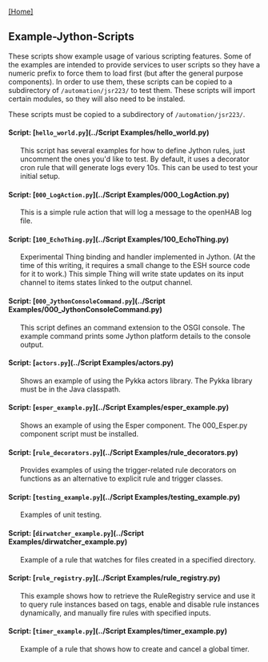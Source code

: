 [[Home]](README.md)

## Example-Jython-Scripts

These scripts show example usage of various scripting features. 
Some of the examples are intended to provide services to user scripts so they have a numeric prefix to force them to load first 
(but after the general purpose components). In order to use them, these scripts can be copied to a subdirectory of `/automation/jsr223/` to test them.
These scripts will import certain modules, so they will also need to be instaled.

These scripts must be copied to a subdirectory of `/automation/jsr223/`.

#### Script: [`hello_world.py`](../Script Examples/hello_world.py)
<ul>

This script has several examples for how to define Jython rules, just uncomment the ones you'd like to test. By default, it uses a decorator cron rule that will generate logs every 10s. This can be used to test your initial setup.
</ul>

#### Script: [`000_LogAction.py`](../Script Examples/000_LogAction.py)
<ul>

This is a simple rule action that will log a message to the openHAB log file.
</ul>

#### Script: [`100_EchoThing.py`](../Script Examples/100_EchoThing.py)
<ul>

Experimental Thing binding and handler implemented in Jython. (At the time of this writing, 
it requires a small change to the ESH source code for it to work.) 
This simple Thing will write state updates on its input channel to items states linked to the output channel.
</ul>

#### Script: [`000_JythonConsoleCommand.py`](../Script Examples/000_JythonConsoleCommand.py)
<ul>

This script defines an command extension to the OSGI console. 
The example command prints some Jython platform details to the console output.
</ul>

#### Script: [`actors.py`](../Script Examples/actors.py)
<ul>

Shows an example of using the Pykka actors library. The Pykka library must be in the Java classpath.
</ul>

#### Script: [`esper_example.py`](../Script Examples/esper_example.py)
<ul>

Shows an example of using the Esper component. The 000_Esper.py component script must be installed.
</ul>

#### Script: [`rule_decorators.py`](../Script Examples/rule_decorators.py)
<ul>

Provides examples of using the trigger-related rule decorators on functions as an alternative to explicit rule and trigger classes.
</ul>

#### Script: [`testing_example.py`](../Script Examples/testing_example.py)
<ul>

Examples of unit testing.
</ul>

#### Script: [`dirwatcher_example.py`](../Script Examples/dirwatcher_example.py)
<ul>

Example of a rule that watches for files created in a specified directory.
</ul>

#### Script: [`rule_registry.py`](../Script Examples/rule_registry.py)
<ul>

This example shows how to retrieve the RuleRegistry service and use it to query rule instances based on tags,
enable and disable rule instances dynamically, and manually fire rules with specified inputs.
</ul>

#### Script: [`timer_example.py`](../Script Examples/timer_example.py)
<ul>

Example of a rule that shows how to create and cancel a global timer.
</ul>